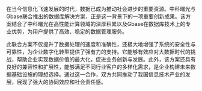 在当今信息化飞速发展的时代，数据已成为推动社会进步的重要资源。中科曙光与Gbase联合推出的数据库解决方案，正是这一背景下的一项重要创新成果。该方案结合了中科曙光在高性能计算领域的深厚积累以及Gbase在数据库技术上的专业优势，为用户提供了高效、稳定的数据管理服务。

此联合方案不仅提升了数据处理的速度和准确性，还极大地增强了系统的安全性与可靠性，为企业数字化转型提供了强有力的支持。它能够有效应对大数据时代的挑战，帮助企业实现数据价值的最大化，促进业务创新与发展。此外，该方案还具有良好的兼容性和扩展性，能够满足不同行业客户的多样化需求，是企业构建未来数据基础设施的理想选择。通过这一合作，双方共同推动了我国信息技术产业的发展，展现了强大的协同效应和社会责任感。
